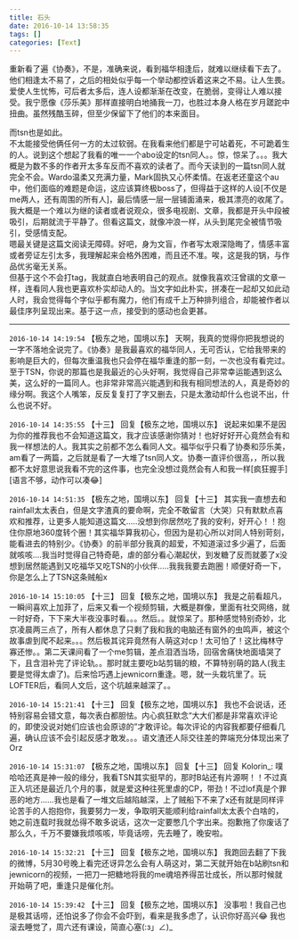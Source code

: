 ```yaml
---
title: 石头
date: 2016-10-14 13:58:35
tags: []
categories: [Text]
---
```


<p>重新看了遍《协奏》，不是，准确来说，看到福华相逢后，就难以继续看下去了。他们相逢太不易了，之后的相处似乎每一个举动都控诉着这来之不易。让人生畏。爱使人生忧怖，可后者太多后，连人设都渐渐在改变，在脆弱，变得让人难以接受。我宁愿像《莎乐美》那样直接明白地捅我一刀，也胜过本身人格在岁月蹉跎中扭曲。虽然残酷玉碎，但至少保留下了他们的本来面目。</p> 
<p>而tsn也是如此。<br />不太能接受他俩任何一方的太过软弱。在我看来他们都是宁可站着死，不可跪着生的人。说到这个想起了我看的唯一一个abo设定的tsn同人。。惊，惊呆了。。。我大概是为数不多的作者开太多车反而不喜欢的读者了。而今天读到的一篇tsn同人就完全不会。Wardo温柔又充满力量，Mark固执又心怀柔情。在返老还童这个au中，他们面临的难题是命运，这应该算终极boss了，但得益于这样的人设[不仅是me两人，还有周围的所有人]，最后情感一层一层铺面涌来，极其漂亮的收尾了。<br />我大概是一个难以为继的读者或者说观众，很多电视剧、文章，我都是开头中段被吸引，后期就流于平静了。但看这篇文，就像冲浪一样，从头到尾完全被情节吸引，受感情支配。<br />嗯最关键是这篇文阅读无障碍。好吧，身为文盲，作者写太艰深隐晦了，情感丰富或者旁证左引太多，我理解起来会格外困难，而且还不准。唉，这是我的锅，与作品优劣毫无关系。<br />但基于这个不会打tag，我就直白地表明自己的观点。就像我喜欢汪曾祺的文章一样，连看同人我也更喜欢朴实却动人的。当文字如此朴实，拼凑在一起却又如此动人时，我会觉得每个字似乎都有魔力，他们有成千上万种排列组合，却能被作者以最佳序列呈现出来。基于这一点，接受到的感动也会更甚。</p>

---

`2016-10-14 14:19:54` 【极东之地，国境以东】 天啊，我真的觉得你把我想说的一字不落地全说完了。《协奏》是我最喜欢的福华同人，无可否认，它给我带来的影响是巨大的，但每次重温我也只会停在福华重逢的那一刻，一次也没有看完过。至于TSN，你说的那篇也是我最近的心头好啊，我觉得自己非常幸运能遇到这么美，这么好的一篇同人。也非常非常高兴能遇到和我有相同想法的人，真是奇妙的缘分啊。我这个人嘴笨，反反复复打了字又删去，只是太激动却什么也说不出，什么也说不好。

`2016-10-14 14:35:55` 【十三】 回复【极东之地，国境以东】 说起来如果不是因为你的推荐我也不会知道这篇文，我才应该感谢你猜对！也好好好开心竟然会有和我一样想法的人。我其实之前都不怎么看同人文。福华似乎只看了协奏和莎乐美，am看了一两篇，之后就是看了一大堆了tsn同人文。协奏一直评价很高，，所以我都不太好意思说我看不完的这件事，也完全没想过竟然会有人和我一样[疯狂握手][语言不够，动作可以凑😂]

`2016-10-14 14:51:35` 【极东之地，国境以东】 回复【十三】 其实我一直想去和rainfall太太表白，但是文字渣真的要命啊，完全不敢留言（大哭）只有默默点喜欢和推荐，让更多人能知道这篇文.....没想到你居然吃了我的安利，好开心！！抱住你原地360度转个圈！其实福华算我初心，但因为是初心所以对同人特别苛刻，能看进去的特别少。《协奏》的前半部分我真的超爱，不知道滚过多少遍了，后面就咳咳....我当时觉得自己特奇葩，虐的部分看心潮起伏，到发糖了反而就萎了x没想到居然能遇到又吃福华又吃TSN的小伙伴.....我我我要去跑圈！顺便好奇一下，你是怎么上了TSN这条贼船x

`2016-10-14 15:10:05` 【十三】 回复【极东之地，国境以东】 我是之前看超凡，一瞬间喜欢上加菲了，后来又看一个视频剪辑，大概是群像，里面有社交网络，就一时好奇，下下来大半夜没事时看。。。然后。。就惊呆了。那种感觉特别奇妙，北京凌晨两三点了，所有人都休息了只剩了我和我的电脑还有窗外的虫鸣声，被这个故事虐到爬不起来。。。然后极其诧异竟然有人萌这对cp！太可怕了！这比梅林守寡还惨。。第二天课间看了一个me剪辑，差点泪洒当场，回宿舍痛快地面墙哭了下，且含泪补完了评论轨。。那时就主要吃b站剪辑的粮，不算特别萌的路人(我主要是觉得太虐了)。后来恰巧遇上jewnicorn重逢。嗯，就一头栽坑里了。玩LOFTER后，看同人文后，这个坑越来越深了。。

`2016-10-14 15:21:41` 【十三】 回复【极东之地，国境以东】 我也不会说话，还特别容易会错文意，每次表白都胆怯。内心疯狂默念“大大们都是非常喜欢评论的，即使没说对她们应该也会原谅的”才敢评论。每次评论的内容我都要仔细看几遍，确认应该不会引起反感才敢发。。。语文渣还人际交往差的弊端充分体现出来了Orz

`2016-10-14 15:31:07` 【极东之地，国境以东】 回复【十三】 回复 Kolorin\_: 噗哈哈还真是神一般的缘分，我看TSN其实挺早的，那时B站还有片源啊！！不过真正入坑还是最近几个月的事，就是爱这种往死里虐的CP，带劲！不过lof真是个罪恶的地方……我也是看了一堆文后越陷越深，上了贼船下不来了x还有就是同样评论苦手的人抱抱你，我要努力一发，争取明天能顺利给rainfall太太表个白啥的，她之前连载时我就怂得不敢多说话，这次一定要憋几个字出来。抱歉拖了你废话了那么久，千万不要嫌我烦咳咳，毕竟话唠，先去睡了，晚安啦。

`2016-10-14 15:32:21` 【十三】 回复【极东之地，国境以东】 我跑回去翻了下我的微博，5月30号晚上看完还讶异怎么会有人萌这对，第二天就开始在b站刷tsn和jewnicorn的视频，一把刀一把糖地将我的me魂培养得茁壮成长，所以那时候就开始萌了吧，重逢只是催化剂。

`2016-10-14 15:39:42` 【十三】 回复【极东之地，国境以东】 没事啦！我自己也是极其话唠，还怕说多了你会不会吓到，看来是我多虑了，认识你好高兴😂 我也滚去睡觉了，周六还有课设，简直心塞(:з」∠)\_
